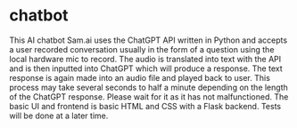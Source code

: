 # chatbot

 This AI chatbot Sam.ai uses the ChatGPT API written in Python and accepts a user recorded conversation usually in the form of a question using the local hardware mic to record. The audio is translated into text with the API and is then inputted into ChatGPT which will produce a response. The text response is again made into an audio file and played back to user. This process may take several seconds to half a minute depending on the length of the ChatGPT response. Please wait for it as it has not malfunctioned. The basic UI and frontend is basic HTML and CSS with a Flask backend. Tests will be done at a later time.
